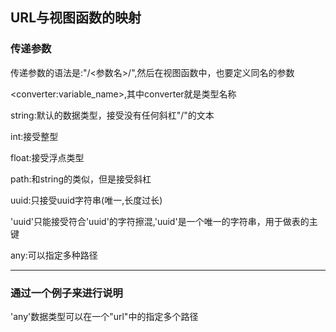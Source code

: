 ## URL与视图函数的映射

### 传递参数

传递参数的语法是:"/&lt;参数名&gt;/",然后在视图函数中，也要定义同名的参数

&lt;converter:variable\_name&gt;,其中converter就是类型名称

string:默认的数据类型，接受没有任何斜杠"\/"的文本

int:接受整型

float:接受浮点类型

path:和string的类似，但是接受斜杠

uuid:只接受uuid字符串\(唯一,长度过长\)

'uuid'只能接受符合'uuid'的字符擦混,'uuid'是一个唯一的字符串，用于做表的主键

any:可以指定多种路径

---

### 通过一个例子来进行说明



'any'数据类型可以在一个"url"中的指定多个路径

